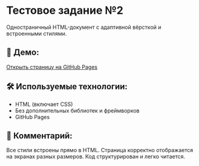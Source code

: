 # Тестовое задание №2

Одностраничный HTML-документ с адаптивной вёрсткой и встроенными стилями.

## 🔗 Демо:
[Открыть страницу на GitHub Pages](https://твоеимя.github.io/test-task-2/)

## 🛠 Используемые технологии:
- HTML (включает CSS)
- Без дополнительных библиотек и фреймворков
- GitHub Pages

## 💬 Комментарий:
Все стили встроены прямо в HTML. Страница корректно отображается на экранах разных размеров. Код структурирован и легко читается.
